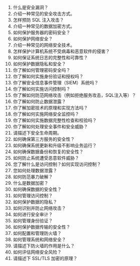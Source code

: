 1. 什么是安全漏洞？
2. 介绍一种常见的安全攻击方式。
3. 怎样预防 SQL 注入攻击？
4. 介绍一种常见的数据加密方式。
5. 如何保护服务器的密码安全？
6. 如何保护网络安全？
7. 介绍一种常见的网络安全技术。
8. 怎样保护计算机系统不受病毒和恶意软件的侵害？
9. 如何保证系统日志的完整性和可靠性？
10. 如何保护数据隐私和安全？
11. 你了解如何管理密码安全吗？
12. 你了解如何实施身份验证和授权吗？
13. 你了解安全信息事件管理（SIEM）系统吗？
14. 你了解如何实施访问控制吗？
15. 你了解如何防范网络攻击（例如拒绝服务攻击，SQL注入等）？
16. 你了解如何防止数据泄露？
17. 你了解加密技术的原理和实现方法吗？
18. 你了解如何实施网络安全监控吗？
19. 你了解如何实施数据完整性检查和校验吗？
20. 你了解如何处理安全事件和安全威胁？
21. 请描述下安全生命周期。
22. 如何确保第三方服务的安全性？
23. 如何确保系统更新和升级不影响业务运行？
24. 如何确保数据备份和恢复的安全性？
25. 如何防止系统遭受恶意软件威胁？
26. 您了解什么是访问控制？如何实现访问控制？
27. 您如何处理数据泄露？
28. 如何防范暴力破解？
29. 什么是数据加密？
30. 如何确保数据的安全性？
31. 如何管理访问控制？
32. 如何保护数据的隐私？
33. 如何识别并防止网络攻击？
34. 如何进行安全审计？
35. 如何管理身份验证？
36. 如何保护数据传输的安全性？
37. 如何配置和管理防火墙？
38. 如何管理系统和网络安全？
39. 请描述下防火墙的作用是什么？
40. 如何评估网络安全风险？
41. 请描述下 SSL/TLS 加密的原理？